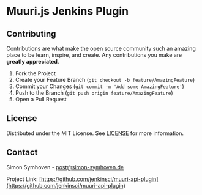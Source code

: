 # Muuri.js Jenkins Plugin

## Contributing

Contributions are what make the open source community such an amazing place to be learn,
inspire, and create. Any contributions you make are **greatly appreciated**.

1.  Fork the Project
2.  Create your Feature Branch (`git checkout -b feature/AmazingFeature`)
3.  Commit your Changes (`git commit -m 'Add some AmazingFeature'`)
4.  Push to the Branch (`git push origin feature/AmazingFeature`)
5.  Open a Pull Request

## License

Distributed under the MIT License. See [LICENSE](LICENSE) for more information.

## Contact

Simon Symhoven - post@simon-symhoven.de

Project Link: [https://github.com/jenkinsci/muuri-api-plugin](https://github.com/jenkinsci/muuri-api-plugin)